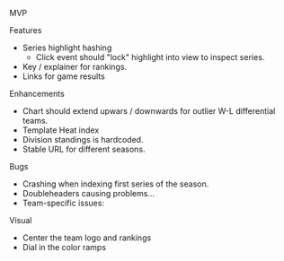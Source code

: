 MVP

Features

- Series highlight hashing
  - Click event should "lock" highlight into view to inspect series.
- Key / explainer for rankings.
- Links for game results

Enhancements

- Chart should extend upwars / downwards for outlier W-L differential teams.
- Template Heat index
- Division standings is hardcoded.
- Stable URL for different seasons.

Bugs

- Crashing when indexing first series of the season.
- Doubleheaders causing problems...
- Team-specific issues:

Visual

- Center the team logo and rankings
- Dial in the color ramps
